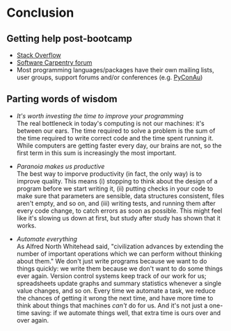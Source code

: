 Conclusion
==========

Getting help post-bootcamp
---

* [Stack Overflow](http://stackoverflow.com/)
* [Software Carpentry forum](http://software-carpentry.org/blog/2013/11/creating-a-forum.html)
* Most programming languages/packages have their own mailing lists, user groups, support forums
  and/or conferences (e.g. [PyConAu](http://2014.pycon-au.org/))    

Parting words of wisdom
---

* *It's worth investing the time to improve your programming*   
  The real bottleneck in today's computing is not our machines: it's between our ears. The time required to solve a problem is the sum
  of the time required to write correct code and the time spent running it. While computers are getting 
  faster every day, our brains are not, so the first term in this sum is increasingly the most important.  
    
* *Paranoia makes us productive*  
  The best way to imporve productivity (in fact, the only way) is to 
  improve quality. This means (i) stopping to think about the design of a program before we start writing it, 
  (ii) putting checks in your code to make sure that parameters are sensible, data structures consistent, 
  files aren't empty, and so on, and (iii) writing tests, and running them after every code change, to catch 
  errors as soon as possible. This might feel like it's slowing us down at first, but study after study has 
  shown that it works.  

* *Automate everything*  
  As Alfred North Whitehead said, "civilization advances by extending the number of 
  important operations which we can perform without thinking about them." We don't just write programs because we 
  want to do things quickly: we write them because we don't want to do some things ever again. Version control 
  systems keep track of our work for us; spreadsheets update graphs and summary statistics whenever a single value 
  changes, and so on. Every time we automate a task, we reduce the chances of getting it wrong the next time,
  and have more time to think about things that machines *can't* do for us. And it's not just a one-time saving:
  if we automate things well, that extra time is ours over and over again.

